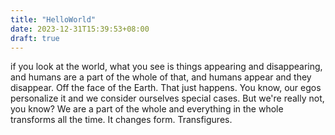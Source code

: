 ```yaml
---
title: "HelloWorld"
date: 2023-12-31T15:39:53+08:00
draft: true
---
```


if you look at the world, what you see is things appearing and disappearing, and humans are a part of the whole of that, and humans appear and they disappear. Off the face of the Earth. That just happens.
You know, our egos personalize it and we consider ourselves special cases. But we're really not, you know? We are a part of the whole and everything in the whole transforms all the time. It changes form. Transfigures.

